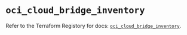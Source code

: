 # `oci_cloud_bridge_inventory`

Refer to the Terraform Registory for docs: [`oci_cloud_bridge_inventory`](https://registry.terraform.io/providers/oracle/oci/6.18.0/docs/resources/cloud_bridge_inventory).
